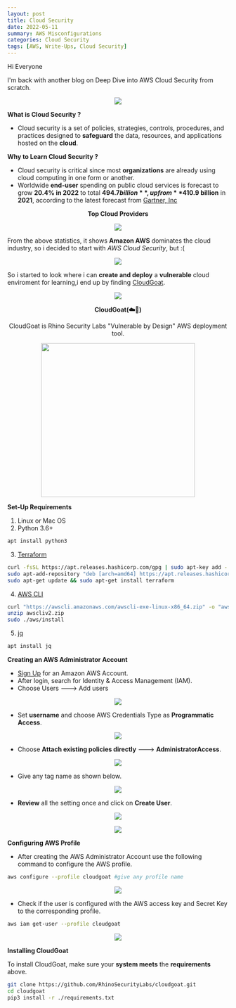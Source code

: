 ```yaml
---
layout: post
title: Cloud Security
date: 2022-05-11
summary: AWS Misconfigurations
categories: Cloud Security
tags: [AWS, Write-Ups, Cloud Security]
---
```


Hi Everyone

I'm back with another blog on Deep Dive into AWS Cloud Security from scratch.


<p align="center">
  <img src="/images/cloud/aws-logo.png">
</p>

**What is Cloud Security ?**          
* Cloud security is a set of policies, strategies, controls, procedures, and practices designed to **safeguard** the data, resources, and applications hosted on the **cloud**.

**Why to Learn Cloud Security ?**
* Cloud security is critical since most **organizations** are already using cloud computing in one form or another. 
* Worldwide **end-user** spending on public cloud services is forecast to grow **20.4% in 2022** to total **$494.7 billion**, up from **$410.9 billion** in **2021**, according to the latest forecast from [Gartner, Inc](https://www.gartner.com/en/newsroom/press-releases/2022-04-19-gartner-forecasts-worldwide-public-cloud-end-user-spending-to-reach-nearly-500-billion-in-2022#:~:text=IaaS%2C%20DaaS%20and%20PaaS%20to,latest%20forecast%20from%20Gartner%2C%20Inc.)

<p align="center"><strong>Top Cloud Providers</strong></p>
<p align="center">
  <img src="/images/cloud/cloud-provider.png">
</p>

From the above statistics, it shows **Amazon AWS** dominates the cloud industry, so i decided to start with _AWS Cloud Security_, but :(

<p align="center">
  <img src="https://media.giphy.com/media/8VIRj0jsCPIIBpKSDK/giphy.gif">
</p>

So i started to look where i can **create and deploy** a **vulnerable** cloud enviroment for learning,i end up by finding [CloudGoat](https://github.com/RhinoSecurityLabs/cloudgoat).

<p align="center">
  <img src="/images/cloud/vulnerable-labs.png">
</p>

<p align="center"><strong>CloudGoat(☁️🐐)</strong></p>      

<p align="center">CloudGoat is Rhino Security Labs "Vulnerable by Design" AWS deployment tool.</p>

<p align="center">
  <img src="https://rhinosecuritylabs.com/wp-content/uploads/2018/07/cloudgoat-e1533043938802-1140x400.jpg" width=350/>
</p>

**Set-Up Requirements**
1. Linux or Mac OS
2. Python 3.6+
```bash
apt install python3
```
3. [Terraform](https://www.terraform.io/downloads)
```bash
curl -fsSL https://apt.releases.hashicorp.com/gpg | sudo apt-key add -
sudo apt-add-repository "deb [arch=amd64] https://apt.releases.hashicorp.com $(lsb_release -cs) main"
sudo apt-get update && sudo apt-get install terraform
```
4. [AWS CLI](https://docs.aws.amazon.com/cli/latest/userguide/getting-started-install.html)
```bash
curl "https://awscli.amazonaws.com/awscli-exe-linux-x86_64.zip" -o "awscliv2.zip"
unzip awscliv2.zip
sudo ./aws/install
```
5. [jq](https://stedolan.github.io/jq/)
```bash
apt install jq
```
**Creating an AWS Administrator Account**
* [Sign Up](https://portal.aws.amazon.com/billing/signup#/start/email) for an Amazon AWS Account.
* After login, search for Identity & Access Management (IAM).
* Choose Users ---> Add users

<p align="center">
  <img src="/images/cloud/user.png">
</p>

* Set **username** and choose AWS Credentials Type as **Programmatic Access**.

<p align="center">
  <img src="/images/cloud/nameusers.png">
</p>

* Choose **Attach existing policies directly** ---> **AdministratorAccess**.

<p align="center">
  <img src="/images/cloud/permission.png">
</p>

* Give any tag name as shown below.

<p align="center">
  <img src="/images/cloud/tag.png">
</p>

* **Review** all the setting once and click on **Create User**.

<p align="center">
  <img src="/images/cloud/review.png">
</p>

<p align="center">
  <img src="/images/cloud/download.png">
</p>

**Configuring AWS Profile**

* After creating the AWS Administrator Account use the following command to configure the AWS profile.

```bash
aws configure --profile cloudgoat #give any profile name
```

<p align="center">
  <img src="/images/cloud/awsprofile.png">
</p>

* Check if the user is configured with the AWS access key and Secret Key to the corresponding profile.

```bash
aws iam get-user --profile cloudgoat
```

<p align="center">
  <img src="/images/cloud/get-user.png">
</p>

**Installing CloudGoat**

To install CloudGoat, make sure your **system meets** the **requirements** above.

```bash
git clone https://github.com/RhinoSecurityLabs/cloudgoat.git
cd cloudgoat
pip3 install -r ./requirements.txt
```
